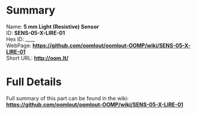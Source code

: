 
Summary
=================
  
Name: __5 mm Light (Resistive) Sensor__    
ID: __SENS-05-X-LIRE-01__   
Hex ID: ____   
WebPage: __https://github.com/oomlout/oomlout-OOMP/wiki/SENS-05-X-LIRE-01__   
Short URL: __http://oom.lt/__   

Full Details
==========================
Full summary of this part can be found in the wiki:   
__https://github.com/oomlout/oomlout-OOMP/wiki/SENS-05-X-LIRE-01__    

